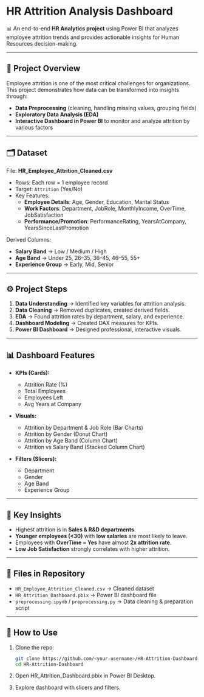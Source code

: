 # HR Attrition Analysis Dashboard  

📊 An end-to-end **HR Analytics project** using Power BI that analyzes employee attrition trends and provides actionable insights for Human Resources decision-making.  

---

## 📌 Project Overview  
Employee attrition is one of the most critical challenges for organizations. This project demonstrates how data can be transformed into insights through:  

- **Data Preprocessing** (cleaning, handling missing values, grouping fields)  
- **Exploratory Data Analysis (EDA)**  
- **Interactive Dashboard in Power BI** to monitor and analyze attrition by various factors  

---

## 🗂️ Dataset  
File: **HR_Employee_Attrition_Cleaned.csv**  
- Rows: Each row = 1 employee record  
- Target: `Attrition` (Yes/No)  
- Key Features:  
  - **Employee Details**: Age, Gender, Education, Marital Status  
  - **Work Factors**: Department, JobRole, MonthlyIncome, OverTime, JobSatisfaction  
  - **Performance/Promotion**: PerformanceRating, YearsAtCompany, YearsSinceLastPromotion  

Derived Columns:  
- **Salary Band** → Low / Medium / High  
- **Age Band** → Under 25, 26–35, 36–45, 46–55, 55+  
- **Experience Group** → Early, Mid, Senior  

---

## ⚙️ Project Steps  
1. **Data Understanding** → Identified key variables for attrition analysis.  
2. **Data Cleaning** → Removed duplicates, created derived fields.  
3. **EDA** → Found attrition rates by department, salary, and experience.  
4. **Dashboard Modeling** → Created DAX measures for KPIs.  
5. **Power BI Dashboard** → Designed professional, interactive visuals.  

---

## 📊 Dashboard Features  
- **KPIs (Cards):**  
  - Attrition Rate (%)  
  - Total Employees  
  - Employees Left  
  - Avg Years at Company  

- **Visuals:**  
  - Attrition by Department & Job Role (Bar Charts)  
  - Attrition by Gender (Donut Chart)  
  - Attrition by Age Band (Column Chart)  
  - Attrition vs Salary Band (Stacked Column Chart)  

- **Filters (Slicers):**  
  - Department  
  - Gender  
  - Age Band  
  - Experience Group  

---

## 🔑 Key Insights  
- Highest attrition is in **Sales & R&D departments**.  
- **Younger employees (<30)** with **low salaries** are most likely to leave.  
- Employees with **OverTime = Yes** have almost **2x attrition rate**.  
- **Low Job Satisfaction** strongly correlates with higher attrition.  

---

## 📂 Files in Repository  
- `HR_Employee_Attrition_Cleaned.csv` → Cleaned dataset  
- `HR_Attrition_Dashboard.pbix` → Power BI dashboard file  
- `preprocessing.ipynb` / `preprocessing.py` → Data cleaning & preparation script  

---

## 📝 How to Use  
1. Clone the repo:  
   ```bash
   git clone https://github.com/<your-username>/HR-Attrition-Dashboard.git
   cd HR-Attrition-Dashboard

2. Open HR_Attrition_Dashboard.pbix in Power BI Desktop.

3. Explore dashboard with slicers and filters.

